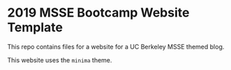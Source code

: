 # 2019 MSSE Bootcamp Website Template

This repo contains files for a website for a UC Berkeley MSSE themed blog.

This website uses the `minima` theme.

